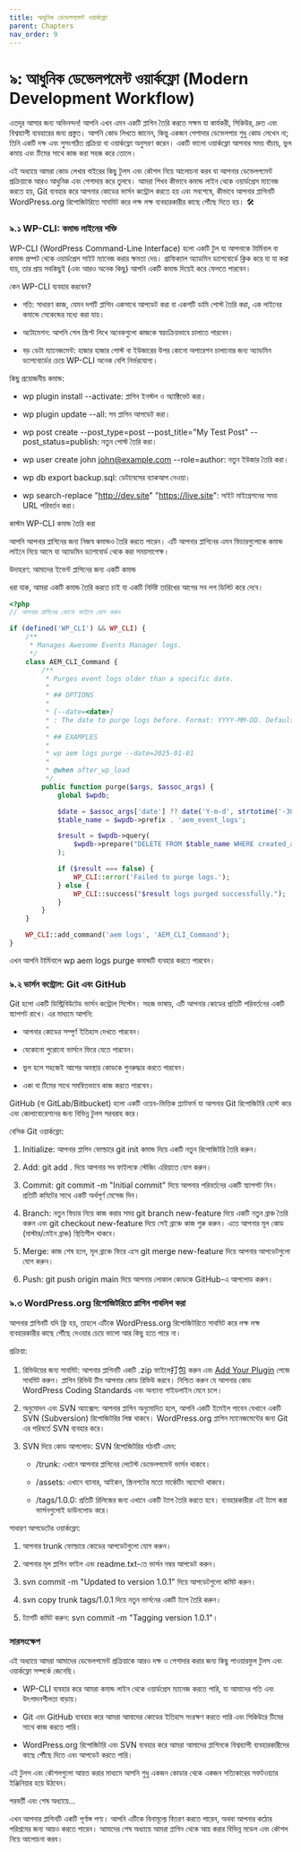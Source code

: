 ```yaml
---
title: আধুনিক ডেভেলপমেন্ট ওয়ার্কফ্লো
parent: Chapters
nav_order: 9
---
```


# ৯: আধুনিক ডেভেলপমেন্ট ওয়ার্কফ্লো (Modern Development Workflow)


এতদূর আসার জন্য অভিনন্দন! আপনি এখন এমন একটি প্লাগিন তৈরি করতে সক্ষম যা কার্যকরী, সিকিউর, দ্রুত এবং বিশ্বব্যাপী ব্যবহারের জন্য প্রস্তুত। আপনি কোড লিখতে জানেন, কিন্তু একজন পেশাদার ডেভেলপার শুধু কোড লেখেন না; তিনি একটি দক্ষ এবং সুসংগঠিত প্রক্রিয়া বা ওয়ার্কফ্লো অনুসরণ করেন। একটি ভালো ওয়ার্কফ্লো আপনার সময় বাঁচায়, ভুল কমায় এবং টিমের সাথে কাজ করা সহজ করে তোলে।

এই অধ্যায়ে আমরা কোড লেখার বাইরের কিছু টুলস এবং কৌশল নিয়ে আলোচনা করব যা আপনার ডেভেলপমেন্ট প্রক্রিয়াকে আরও আধুনিক এবং পেশাদার করে তুলবে। আমরা শিখব কীভাবে কমান্ড লাইন থেকে ওয়ার্ডপ্রেস ম্যানেজ করতে হয়, Git ব্যবহার করে আপনার কোডের ভার্সন কন্ট্রোল করতে হয় এবং সবশেষে, কীভাবে আপনার প্লাগিনটি WordPress.org রিপোজিটরিতে সাবমিট করে লক্ষ লক্ষ ব্যবহারকারীর কাছে পৌঁছে দিতে হয়। 🛠️

### **৯.১ WP-CLI: কমান্ড লাইনের শক্তি**

WP-CLI (WordPress Command-Line Interface) হলো একটি টুল যা আপনাকে টার্মিনাল বা কমান্ড প্রম্পট থেকে ওয়ার্ডপ্রেস সাইট ম্যানেজ করার ক্ষমতা দেয়। গ্রাফিক্যাল অ্যাডমিন ড্যাশবোর্ডে ক্লিক করে যা যা করা যায়, তার প্রায় সবকিছুই (এবং আরও অনেক কিছু) আপনি একটি কমান্ড দিয়েই করে ফেলতে পারবেন।

কেন WP-CLI ব্যবহার করবেন?

*   গতি: সাধারণ কাজ, যেমন দশটি প্লাগিন একসাথে আপডেট করা বা একশটি ডামি পোস্ট তৈরি করা, এক লাইনের কমান্ডে সেকেন্ডের মধ্যে করা যায়।

*   অটোমেশন: আপনি শেল স্ক্রিপ্ট লিখে অনেকগুলো কাজকে স্বয়ংক্রিয়ভাবে চালাতে পারবেন।

*   বড় ডেটা ম্যানেজমেন্ট: হাজার হাজার পোস্ট বা ইউজারের উপর কোনো অপারেশন চালানোর জন্য অ্যাডমিন ড্যাশবোর্ডের চেয়ে WP-CLI অনেক বেশি নির্ভরযোগ্য।


কিছু প্রয়োজনীয় কমান্ড:

*   wp plugin install \--activate: প্লাগিন ইনস্টল ও অ্যাক্টিভেট করা।

*   wp plugin update --all: সব প্লাগিন আপডেট করা।

*   wp post create --post\_type=post --post\_title="My Test Post" --post\_status=publish: নতুন পোস্ট তৈরি করা।

*   wp user create john john@example.com --role=author: নতুন ইউজার তৈরি করা।

*   wp db export backup.sql: ডেটাবেসের ব্যাকআপ নেওয়া।

*   wp search-replace "http://dev.site" "https://live.site": সাইট মাইগ্রেশনের সময় URL পরিবর্তন করা।


কাস্টম WP-CLI কমান্ড তৈরি করা

আপনি আপনার প্লাগিনের জন্য নিজস্ব কমান্ডও তৈরি করতে পারেন। এটি আপনার প্লাগিনের এমন ফিচারগুলোকে কমান্ড লাইনে নিয়ে আসে যা অ্যাডমিন ড্যাশবোর্ড থেকে করা সময়সাপেক্ষ।

উদাহরণ: আমাদের ইভেন্ট প্লাগিনের জন্য একটি কমান্ড

ধরা যাক, আমরা একটি কমান্ড তৈরি করতে চাই যা একটি নির্দিষ্ট তারিখের আগের সব লগ ডিলিট করে দেবে।

```PHP
<?php
// আপনার প্লাগিনের কোনো ফাইলে যোগ করুন

if (defined('WP_CLI') && WP_CLI) {
    /**
     * Manages Awesome Events Manager logs.
     */
    class AEM_CLI_Command {
        /**
         * Purges event logs older than a specific date.
         *
         * ## OPTIONS
         *
         * [--date=<date>]
         * : The date to purge logs before. Format: YYYY-MM-DD. Defaults to 30 days ago.
         *
         * ## EXAMPLES
         *
         * wp aem logs purge --date=2025-01-01
         *
         * @when after_wp_load
         */
        public function purge($args, $assoc_args) {
            global $wpdb;

            $date = $assoc_args['date'] ?? date('Y-m-d', strtotime('-30 days'));
            $table_name = $wpdb->prefix . 'aem_event_logs';

            $result = $wpdb->query(
                $wpdb->prepare("DELETE FROM $table_name WHERE created_at < %s", $date)
            );

            if ($result === false) {
                WP_CLI::error('Failed to purge logs.');
            } else {
                WP_CLI::success("$result logs purged successfully.");
            }
        }
    }

    WP_CLI::add_command('aem logs', 'AEM_CLI_Command');
}
```

এখন আপনি টার্মিনালে wp aem logs purge কমান্ডটি ব্যবহার করতে পারবেন।

### **৯.২ ভার্সন কন্ট্রোল: Git এবং GitHub**

Git হলো একটি ডিস্ট্রিবিউটেড ভার্সন কন্ট্রোল সিস্টেম। সহজ ভাষায়, এটি আপনার কোডের প্রতিটি পরিবর্তনের একটি স্ন্যাপশট রাখে। এর মাধ্যমে আপনি:

*   আপনার কোডের সম্পূর্ণ ইতিহাস দেখতে পারবেন।

*   যেকোনো পুরোনো ভার্সনে ফিরে যেতে পারবেন।

*   ভুল হলে সহজেই আগের অবস্থায় কোডকে পুনরুদ্ধার করতে পারবেন।

*   একা বা টিমের সাথে সমন্বিতভাবে কাজ করতে পারবেন।


GitHub (বা GitLab/Bitbucket) হলো একটি ওয়েব-ভিত্তিক প্ল্যাটফর্ম যা আপনার Git রিপোজিটরি হোস্ট করে এবং কোলাবোরেশনের জন্য বিভিন্ন টুলস সরবরাহ করে।

বেসিক Git ওয়ার্কফ্লো:

1.  Initialize: আপনার প্লাগিন ফোল্ডারে git init কমান্ড দিয়ে একটি নতুন রিপোজিটরি তৈরি করুন।

2.  Add: git add . দিয়ে আপনার সব ফাইলকে স্টেজিং এরিয়াতে যোগ করুন।

3.  Commit: git commit -m "Initial commit" দিয়ে আপনার পরিবর্তনের একটি স্ন্যাপশট নিন। প্রতিটি কমিটের সাথে একটি অর্থপূর্ণ মেসেজ দিন।

4.  Branch: নতুন ফিচার নিয়ে কাজ করার সময় git branch new-feature দিয়ে একটি নতুন ব্রাঞ্চ তৈরি করুন এবং git checkout new-feature দিয়ে সেই ব্রাঞ্চে কাজ শুরু করুন। এতে আপনার মূল কোড (মাস্টার/মেইন ব্রাঞ্চ) স্থিতিশীল থাকবে।

5.  Merge: কাজ শেষ হলে, মূল ব্রাঞ্চে ফিরে এসে git merge new-feature দিয়ে আপনার আপডেটগুলো যোগ করুন।

6.  Push: git push origin main দিয়ে আপনার লোকাল কোডকে GitHub-এ আপলোড করুন।


### **৯.৩ WordPress.org রিপোজিটরিতে প্লাগিন পাবলিশ করা**

আপনার প্লাগিনটি যদি ফ্রি হয়, তাহলে এটিকে WordPress.org রিপোজিটরিতে সাবমিট করে লক্ষ লক্ষ ব্যবহারকারীর কাছে পৌঁছে দেওয়ার চেয়ে ভালো আর কিছু হতে পারে না।

প্রক্রিয়া:

1.  রিভিউয়ের জন্য সাবমিট: আপনার প্লাগিনটি একটি .zip ফাইলে打包 করুন এবং [Add Your Plugin](https://wordpress.org/plugins/developers/add/) পেজে সাবমিট করুন। প্লাগিন রিভিউ টিম আপনার কোড রিভিউ করবে। নিশ্চিত করুন যে আপনার কোড WordPress Coding Standards এবং অন্যান্য গাইডলাইন মেনে চলে।

2.  অনুমোদন এবং SVN অ্যাক্সেস: আপনার প্লাগিন অনুমোদিত হলে, আপনি একটি ইমেইল পাবেন যেখানে একটি SVN (Subversion) রিপোজিটরির লিঙ্ক থাকবে। WordPress.org প্লাগিন ম্যানেজমেন্টের জন্য Git এর পরিবর্তে SVN ব্যবহার করে।

3.  SVN দিয়ে কোড আপলোড: SVN রিপোজিটরির গঠনটি এমন:

    *   /trunk: এখানে আপনার প্লাগিনের লেটেস্ট ডেভেলপমেন্ট ভার্সন থাকবে।

    *   /assets: এখানে ব্যানার, আইকন, স্ক্রিনশটের মতো মার্কেটিং অ্যাসেট থাকবে।

    *   /tags/1.0.0: প্রতিটি রিলিজের জন্য এখানে একটি ট্যাগ তৈরি করতে হবে। ব্যবহারকারীরা এই ট্যাগ করা ভার্সনগুলোই ডাউনলোড করে।


সাধারণ আপডেটের ওয়ার্কফ্লো:

1.  আপনার trunk ফোল্ডারে কোডের আপডেটগুলো যোগ করুন।

2.  আপনার মূল প্লাগিন ফাইল এবং readme.txt-তে ভার্সন নম্বর আপডেট করুন।

3.  svn commit -m "Updated to version 1.0.1" দিয়ে আপডেটগুলো কমিট করুন।

4.  svn copy trunk tags/1.0.1 দিয়ে নতুন ভার্সনের একটি ট্যাগ তৈরি করুন।

5.  ট্যাগটি কমিট করুন: svn commit -m "Tagging version 1.0.1"।


### সারসংক্ষেপ

এই অধ্যায়ে আমরা আমাদের ডেভেলপমেন্ট প্রক্রিয়াকে আরও দক্ষ ও পেশাদার করার জন্য কিছু পাওয়ারফুল টুলস এবং ওয়ার্কফ্লো সম্পর্কে জেনেছি।

*   WP-CLI ব্যবহার করে আমরা কমান্ড লাইন থেকে ওয়ার্ডপ্রেস ম্যানেজ করতে পারি, যা আমাদের গতি এবং উৎপাদনশীলতা বাড়ায়।

*   Git এবং GitHub ব্যবহার করে আমরা আমাদের কোডের ইতিহাস সংরক্ষণ করতে পারি এবং সিকিউরে টিমের সাথে কাজ করতে পারি।

*   WordPress.org রিপোজিটরি এবং SVN ব্যবহার করে আমরা আমাদের প্লাগিনকে বিশ্বব্যাপী ব্যবহারকারীদের কাছে পৌঁছে দিতে এবং আপডেট করতে পারি।


এই টুলস এবং কৌশলগুলো আয়ত্ত করার মাধ্যমে আপনি শুধু একজন কোডার থেকে একজন সত্যিকারের সফটওয়্যার ইঞ্জিনিয়ার হয়ে উঠবেন।

পরবর্তী এবং শেষ অধ্যায়ে...

এখন আপনার প্লাগিনটি একটি পূর্ণাঙ্গ পণ্য। আপনি এটিকে বিনামূল্যে বিতরণ করতে পারেন, অথবা আপনার কঠোর পরিশ্রমের জন্য আয়ও করতে পারেন। আমাদের শেষ অধ্যায়ে আমরা প্লাগিন থেকে আয় করার বিভিন্ন মডেল এবং কৌশল নিয়ে আলোচনা করব।